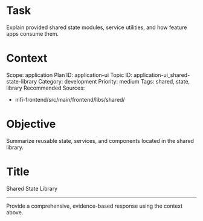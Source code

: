 # Task
Explain provided shared state modules, service utilities, and how feature apps consume them.

# Context
Scope: application
Plan ID: application-ui
Topic ID: application-ui_shared-state-library
Category: development
Priority: medium
Tags: shared, state, library
Recommended Sources:
- nifi-frontend/src/main/frontend/libs/shared/

# Objective
Summarize reusable state, services, and components located in the shared library.

# Title
Shared State Library

---

Provide a comprehensive, evidence-based response using the context above.
